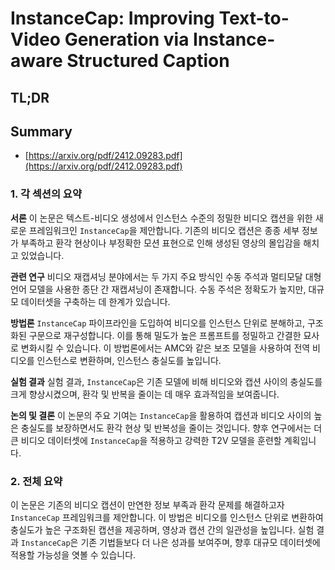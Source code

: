 # InstanceCap: Improving Text-to-Video Generation via Instance-aware Structured Caption
## TL;DR
## Summary
- [https://arxiv.org/pdf/2412.09283.pdf](https://arxiv.org/pdf/2412.09283.pdf)

### 1. 각 섹션의 요약

**서론**
이 논문은 텍스트-비디오 생성에서 인스턴스 수준의 정밀한 비디오 캡션을 위한 새로운 프레임워크인 `InstanceCap`을 제안합니다. 기존의 비디오 캡션은 종종 세부 정보가 부족하고 환각 현상이나 부정확한 모션 표현으로 인해 생성된 영상의 몰입감을 해치고 있었습니다.

**관련 연구**
비디오 재캡셔닝 분야에서는 두 가지 주요 방식인 수동 주석과 멀티모달 대형 언어 모델을 사용한 종단 간 재캡셔닝이 존재합니다. 수동 주석은 정확도가 높지만, 대규모 데이터셋을 구축하는 데 한계가 있습니다.

**방법론**
`InstanceCap` 파이프라인을 도입하여 비디오를 인스턴스 단위로 분해하고, 구조화된 구문으로 재구성합니다. 이를 통해 밀도가 높은 프롬프트를 정밀하고 간결한 묘사로 변화시킬 수 있습니다. 이 방법론에서는 AMC와 같은 보조 모델을 사용하여 전역 비디오를 인스턴스로 변환하며, 인스턴스 충실도를 높입니다.

**실험 결과**
실험 결과, `InstanceCap`은 기존 모델에 비해 비디오와 캡션 사이의 충실도를 크게 향상시켰으며, 환각 및 반복을 줄이는 데 매우 효과적임을 보여줍니다.

**논의 및 결론**
이 논문의 주요 기여는 `InstanceCap`을 활용하여 캡션과 비디오 사이의 높은 충실도를 보장하면서도 환각 현상 및 반복성을 줄이는 것입니다. 향후 연구에서는 더 큰 비디오 데이터셋에 `InstanceCap`을 적용하고 강력한 T2V 모델을 훈련할 계획입니다.

### 2. 전체 요약
이 논문은 기존의 비디오 캡션이 만연한 정보 부족과 환각 문제를 해결하고자 `InstanceCap` 프레임워크를 제안합니다. 이 방법은 비디오를 인스턴스 단위로 변환하여 충실도가 높은 구조화된 캡션을 제공하며, 영상과 캡션 간의 일관성을 높입니다. 실험 결과 `InstanceCap`은 기존 기법들보다 더 나은 성과를 보여주며, 향후 대규모 데이터셋에 적용할 가능성을 엿볼 수 있습니다.